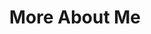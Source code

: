 ---
title: More About Me
# bookFlatSection: false
# bookToc: true
bookHidden: false
bookCollapseSection: true
bookComments: false
# bookSearchExclude: false
# weight: 20
---